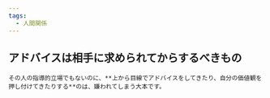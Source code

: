 ```yaml
---
tags:
  - 人間関係
---
```

## **アドバイスは相手に求められてからするべきもの**

```
その人の指導的立場でもないのに、**上から目線でアドバイスをしてきたり、自分の価値観を押し付けてきたりする**のは、嫌われてしまう大本です。
```


